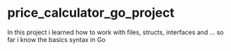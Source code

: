 # price_calculator_go_project
In this project i learned how to work with files, structs, interfaces and ...
so far i know the basics syntax in Go
